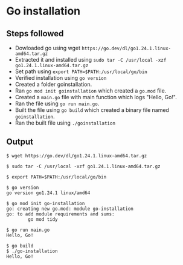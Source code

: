 # Go installation

## Steps followed

- Dowloaded go using wget `https://go.dev/dl/go1.24.1.linux-amd64.tar.gz`
- Extracted it and installed using `sudo tar -C /usr/local -xzf go1.24.1.linux-amd64.tar.gz`
- Set path using `export PATH=$PATH:/usr/local/go/bin`
- Verified installation using `go version`
- Created a folder goinstallation.
- Ran `go mod init goinstallation` which created a `go.mod` file.
- Created a `main.go` file with main function which logs "Hello, Go!".
- Ran the file using `go run main.go`.
- Built the file using `go build` which created a binary file named `goinstallation`.
- Ran the built file using `./goinstallation`

## Output

```
$ wget https://go.dev/dl/go1.24.1.linux-amd64.tar.gz

$ sudo tar -C /usr/local -xzf go1.24.1.linux-amd64.tar.gz

$ export PATH=$PATH:/usr/local/go/bin

$ go version
go version go1.24.1 linux/amd64

$ go mod init go-installation
go: creating new go.mod: module go-installation
go: to add module requirements and sums:
        go mod tidy

$ go run main.go
Hello, Go!

$ go build
$ ./go-installation
Hello, Go!
```
